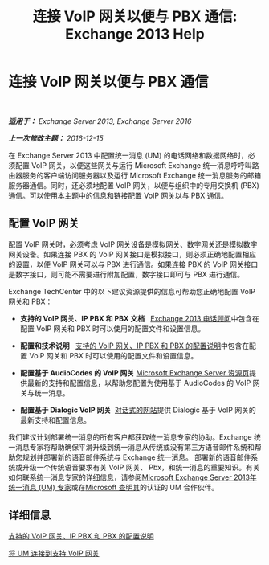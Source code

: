 ﻿---
title: '连接 VoIP 网关以便与 PBX 通信: Exchange 2013 Help'
TOCTitle: 连接 VoIP 网关以便与 PBX 通信
ms:assetid: 76bcdc54-3ec2-408a-bdbe-37826580dd62
ms:mtpsurl: https://technet.microsoft.com/zh-cn/library/Aa998872(v=EXCHG.150)
ms:contentKeyID: 50556601
ms.date: 05/21/2018
mtps_version: v=EXCHG.150
ms.translationtype: MT
---

# 连接 VoIP 网关以便与 PBX 通信

 

_**适用于：** Exchange Server 2013, Exchange Server 2016_

_**上一次修改主题：** 2016-12-15_

在 Exchange Server 2013 中配置统一消息 (UM) 的电话网络和数据网络时，必须配置 VoIP 网关，以便这些网关与运行 Microsoft Exchange 统一消息呼呼叫路由器服务的客户端访问服务器以及运行 Microsoft Exchange 统一消息服务的邮箱服务器通信。同时，还必须地配置 VoIP 网关，以便与组织中的专用交换机 (PBX) 通信。可以使用本主题中的信息和链接配置 VoIP 网关以与 PBX 通信。

## 配置 VoIP 网关

配置 VoIP 网关时，必须考虑 VoIP 网关设备是模拟网关、数字网关还是模拟数字网关设备。如果连接 PBX 的 VoIP 网关接口是模拟接口，则必须正确地配置相应的设置，以便 VoIP 网关可以与 PBX 进行通信。如果连接 PBX 的 VoIP 网关接口是数字接口，则可能不需要进行附加配置，数字接口即可与 PBX 进行通信。

Exchange TechCenter 中的以下建议资源提供的信息可帮助您正确地配置 VoIP 网关和 PBX：

  - **支持的 VoIP 网关、IP PBX 和 PBX 文档**   [Exchange 2013 电话顾问](telephony-advisor-for-exchange-2013-exchange-2013-help.md)中包含在配置 VoIP 网关和 PBX 时可以使用的配置文件和设置信息。

  - **配置和技术说明**   [支持的 VoIP 网关、IP PBX 和 PBX 的配置说明](https://docs.microsoft.com/zh-cn/exchange/voice-mail-unified-messaging/telephone-system-integration-with-um/configuration-notes-for-voip-gateways)中包含在配置 VoIP 网关和 PBX 时可以使用的配置文件和设置信息。

  - **配置基于 AudioCodes 的 VoIP 网关** [Microsoft Exchange Server 资源页](https://www.audiocodes.com/solutions/microsoft/exchange-server)提供最新的支持和配置信息，以帮助您配置为使用基于 AudioCodes 的 VoIP 网关与统一消息。

  - **配置基于 Dialogic VoIP 网关**  [对话式的网站](https://www.dialogic.com/)提供 Dialogic 基于 VoIP 网关的最新支持和配置信息。

我们建议计划部署统一消息的所有客户都获取统一消息专家的协助。Exchange 统一消息专家将帮助确保平滑升级到统一消息从传统或没有第三方语音邮件系统和帮助您规划并部署新的语音邮件系统与 Exchange 统一消息。 部署新的语音邮件系统或升级一个传统语音要求有关 VoIP 网关、 Pbx，和统一消息的重要知识。有关如何联系统一消息专家的详细信息，请参阅[Microsoft Exchange Server 2013年统一消息 (UM) 专家](http://go.microsoft.com/fwlink/p/?linkid=262708)或在[Microsoft 查明其](https://go.microsoft.com/fwlink/p/?linkid=261951)的认证的 UM 合作伙伴。

## 详细信息

[支持的 VoIP 网关、IP PBX 和 PBX 的配置说明](https://docs.microsoft.com/zh-cn/exchange/voice-mail-unified-messaging/telephone-system-integration-with-um/configuration-notes-for-voip-gateways)

[将 UM 连接到支持 VoIP 网关](connect-um-to-a-supported-voip-gateway-exchange-2013-help.md)

